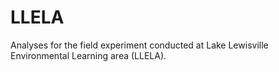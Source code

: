 # LLELA
Analyses for the field experiment conducted at Lake Lewisville Environmental Learning area (LLELA). 
